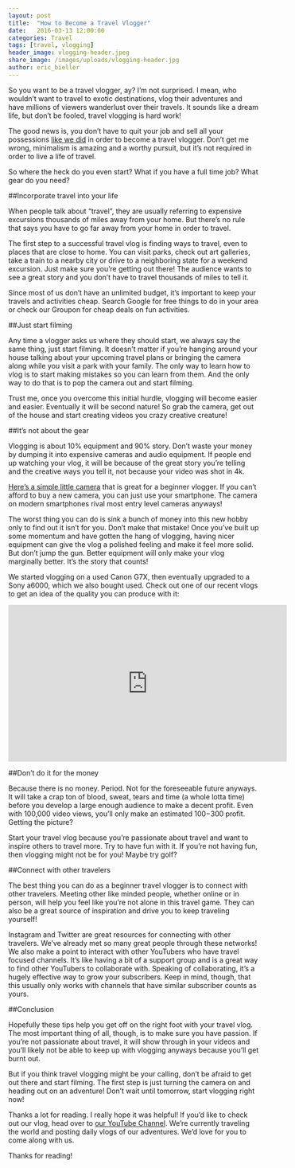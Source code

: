```yaml
---
layout: post
title:  "How to Become a Travel Vlogger"
date:   2016-03-13 12:00:00
categories: Travel
tags: [travel, vlogging]
header_image: vlogging-header.jpeg
share_image: /images/uploads/vlogging-header.jpg
author: eric_bieller
---
```


So you want to be a travel vlogger, ay? I’m not surprised. I mean, who wouldn’t want to travel to exotic destinations, vlog their adventures and have millions of viewers wanderlust over their travels. It sounds like a dream life, but don’t be fooled, travel vlogging is hard work!

The good news is, you don’t have to quit your job and sell all your possessions [like we did](https://www.youtube.com/watch?v=Qm7a1IA7oQ8) in order to become a travel vlogger. Don’t get me wrong, minimalism is amazing and a worthy pursuit, but it’s not required in order to live a life of travel.

So where the heck do you even start? What if you have a full time job? What gear do you need?

##Incorporate travel into your life

When people talk about “travel”, they are usually referring to expensive excursions thousands of miles away from your home. But there’s no rule that says you have to go far away from your home in order to travel.

The first step to a successful travel vlog is finding ways to travel, even to places that are close to home. You can visit parks, check out art galleries, take a train to a nearby city or drive to a neighboring state for a weekend excursion. Just make sure you’re getting out there! The audience wants to see a great story and you don’t have to travel thousands of miles to tell it.

Since most of us don’t have an unlimited budget, it’s important to keep your travels and activities cheap. Search Google for free things to do in your area or check our Groupon for cheap deals on fun activities.

##Just start filming

Any time a vlogger asks us where they should start, we always say the same thing, just start filming. It doesn’t matter if you’re hanging around your house talking about your upcoming travel plans or bringing the camera along while you visit a park with your family. The only way to learn how to vlog is to start making mistakes so you can learn from them. And the only way to do that is to pop the camera out and start filming. 

Trust me, once you overcome this initial hurdle, vlogging will become easier and easier. Eventually it will be second nature! So grab the camera, get out of the house and start creating videos you crazy creative creature!

##It’s not about the gear

Vlogging is about 10% equipment and 90% story. Don’t waste your money by dumping it into expensive cameras and audio equipment. If people end up watching your vlog, it will be because of the great story you’re telling and the creative ways you tell it, not because your video was shot in 4k.

[Here’s a simple little camera](http://www.amazon.com/Canon-PowerShot-ELPH-160-Silver/dp/B00RKNMORM/ref=sr_1_5?s=photo&ie=UTF8&qid=1457768026&sr=1-5&keywords=canon+powershot) that is great for a beginner vlogger. If you can’t afford to buy a new camera, you can just use your smartphone. The camera on modern smartphones rival most entry level cameras anyways!

The worst thing you can do is sink a bunch of money into this new hobby only to find out it isn’t for you. Don’t make that mistake! Once you’ve built up some momentum and have gotten the hang of vlogging, having nicer equipment can give the vlog a polished feeling and make it feel more solid. But don’t jump the gun. Better equipment will only make your vlog marginally better. It’s the story that counts!

We started vlogging on a used Canon G7X, then eventually upgraded to a Sony a6000, which we also bought used. Check out one of our recent vlogs to get an idea of the quality you can produce with it:

<iframe width="560" height="315" src="https://www.youtube.com/embed/Fr3DnW5qyXE" frameborder="0" allowfullscreen></iframe>

##Don’t do it for the money

Because there is no money. Period. Not for the foreseeable future anyways. It will take a crap ton of blood, sweat, tears and time (a whole lotta time) before you develop a large enough audience to make a decent profit. Even with 100,000 video views, you’ll only make an estimated $100-$300 profit. Getting the picture?

Start your travel vlog because you’re passionate about travel and want to inspire others to travel more. Try to have fun with it. If you’re not having fun, then vlogging might not be for you! Maybe try golf?

##Connect with other travelers

The best thing you can do as a beginner travel vlogger is to connect with other travelers. Meeting other like minded people, whether online or in person, will help you feel like you’re not alone in this travel game. They can also be a great source of inspiration and drive you to keep traveling yourself!

Instagram and Twitter are great resources for connecting with other travelers. We’ve already met so many great people through these networks! We also make a point to interact with other YouTubers who have travel focused channels. It’s like having a bit of a support group and is a great way to find other YouTubers to collaborate with. Speaking of collaborating, it’s a hugely effective way to grow your subscribers. Keep in mind, though, that this usually only works with channels that have similar subscriber counts as yours.

##Conclusion

Hopefully these tips help you get off on the right foot with your travel vlog. The most important thing of all, though, is to make sure you have passion. If you’re not passionate about travel, it will show through in your videos and you’ll likely not be able to keep up with vlogging anyways because you’ll get burnt out.

But if you think travel vlogging might be your calling, don’t be afraid to get out there and start filming. The first step is just turning the camera on and heading out on an adventure! Don’t wait until tomorrow, start vlogging right now!

Thanks a lot for reading. I really hope it was helpful! If you’d like to check out our vlog, head over to [our YouTube Channel](https://www.youtube.com/channel/UCEDrRCC0qRtPd5-sSa1hajw). We’re currently traveling the world and posting daily vlogs of our adventures. We’d love for you to come along with us.

Thanks for reading!


